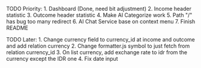 TODO Priority:
    1. Dashboard (Done, need bit adjustment)
    2. Income header statistic
    3. Outcome header statistic
    4. Make AI Categorize work
    5. Path "/" has bug too many redirect
    6. AI Chat Service base on context menu
    7. Finish README
    
    
TODO Later:
    1. Change currency field to currency_id at income and outcome and add relation currency
    2. Change formatter.js symbol to just fetch from relation currency_id
    3. On list currency, add exchange rate to idr from the currency except the IDR one
    4. Fix date input
